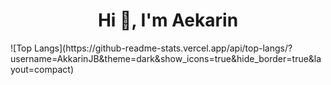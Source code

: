<h1 align="center">Hi 👋, I'm Aekarin</h1>
![Top Langs](https://github-readme-stats.vercel.app/api/top-langs/?username=AkkarinJB&theme=dark&show_icons=true&hide_border=true&layout=compact)
